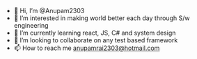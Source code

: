 - 👋 Hi, I’m @Anupam2303
- 👀 I’m interested in making world better each day through S/w engineering
- 🌱 I’m currently learning react, JS, C# and system design
- 💞️ I’m looking to collaborate on any test based framework
- 📫 How to reach me anupamrai2303@hotmail.com

<!---
Anupam2303/Anupam2303 is a ✨ special ✨ repository because its `README.md` (this file) appears on your GitHub profile.
You can click the Preview link to take a look at your changes.
--->
